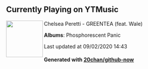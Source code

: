 ## Currently Playing on YTMusic

[<img align="left" width="100" src="https://lh3.googleusercontent.com/Paq4ggxhajHqUlak4C6S_J-Zu5BfOjffR2rBD7zuEaV_Dd4KH0EKEw-DVlvsylvM1ZNECcCTFlxIwVI">](https://music.youtube.com/channel/UCJpF7W5irnHky2yPhGqotWw)

Chelsea Peretti - GREENTEA (feat. Wale)

**Albums**: Phosphorescent Panic

Last updated at 09/02/2020 14:43

#### Generated with [20chan/github-now](https://github.com/20chan/github-now)


<!--
**20chan/20chan** is a ✨ _special_ ✨ repository because its `README.md` (this file) appears on your GitHub profile.

Here are some ideas to get you started:

- 🔭 I’m currently working on ...
- 🌱 I’m currently learning ...
- 👯 I’m looking to collaborate on ...
- 🤔 I’m looking for help with ...
- 💬 Ask me about ...
- 📫 How to reach me: ...
- 😄 Pronouns: ...
- ⚡ Fun fact: ...
-->
